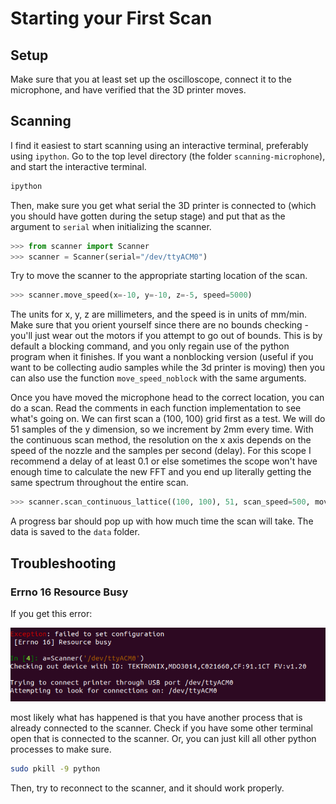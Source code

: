 # Starting your First Scan

## Setup

Make sure that you at least set up the oscilloscope, connect it to the
microphone, and have verified that the 3D printer moves.

## Scanning

I find it easiest to start scanning using an interactive terminal, preferably
using `ipython`.
Go to the top level directory (the folder `scanning-microphone`), and start
the interactive terminal.

```bash
ipython
```

Then, make sure you get what serial the 3D printer is connected to (which you should have gotten during the setup stage) and put that as the argument to `serial` when initializing the scanner.

```python
>>> from scanner import Scanner
>>> scanner = Scanner(serial="/dev/ttyACM0")
```

Try to move the scanner to the appropriate starting location of the scan.

```python
>>> scanner.move_speed(x=-10, y=-10, z=-5, speed=5000)
```

The units for x, y, z are millimeters, and the speed is in units of mm/min.
Make sure that you orient yourself since there are no bounds checking - you'll just wear out the motors if you attempt to go out of bounds.
This is by default a blocking command, and you only regain use of the python program when it finishes.
If you want a nonblocking version (useful if you want to be collecting audio samples while the 3d printer is moving) then you can also use the function `move_speed_noblock` with the same arguments.

Once you have moved the microphone head to the correct location, you can do a scan.
Read the comments in each function implementation to see what's going on.
We can first scan a (100, 100) grid first as a test.
We will do 51 samples of the y dimension, so we increment by 2mm every time.
With the continuous scan method, the resolution on the x axis depends on
the speed of the nozzle and the samples per second (delay).
For this scope I recommend a delay of at least 0.1 or else sometimes the scope
won't have enough time to calculate the new FFT and you end up literally getting
the same spectrum throughout the entire scan.

```python
>>> scanner.scan_continuous_lattice((100, 100), 51, scan_speed=500, move_speed=6000, delay=0.1)
```

A progress bar should pop up with how much time the scan will take.
The data is saved to the `data` folder.

## Troubleshooting

### Errno 16 Resource Busy

If you get this error:

![doubleconnection](../images/scanning/doubleconnectionerror.png)

most likely what has happened is that you have another process that is already connected to the scanner.
Check if you have some other terminal open that is connected to the scanner.
Or, you can just kill all other python processes to make sure.

```bash
sudo pkill -9 python
```

Then, try to reconnect to the scanner, and it should work properly.





